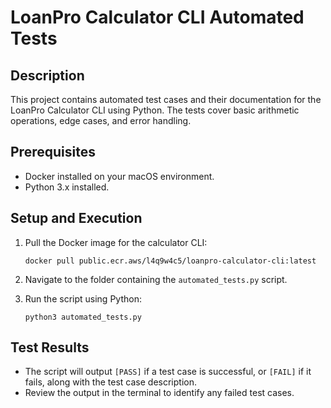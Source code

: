 # LoanPro Calculator CLI Automated Tests

## Description
This project contains automated test cases and their documentation for the LoanPro Calculator CLI using Python. The tests cover basic arithmetic operations, edge cases, and error handling.

## Prerequisites
- Docker installed on your macOS environment.
- Python 3.x installed.

## Setup and Execution
1. Pull the Docker image for the calculator CLI:
    ```
    docker pull public.ecr.aws/l4q9w4c5/loanpro-calculator-cli:latest
    ```

2. Navigate to the folder containing the `automated_tests.py` script.

3. Run the script using Python:
    ```
    python3 automated_tests.py
    ```

## Test Results
- The script will output `[PASS]` if a test case is successful, or `[FAIL]` if it fails, along with the test case description.
- Review the output in the terminal to identify any failed test cases.

